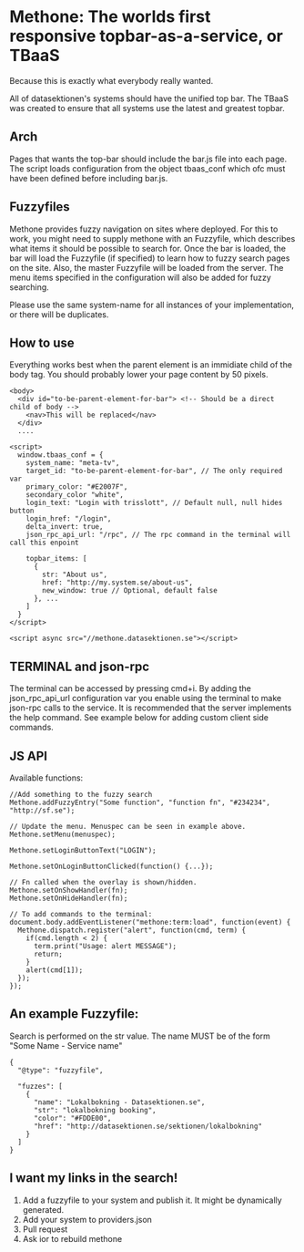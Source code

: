 

Methone: The worlds first responsive topbar-as-a-service, or TBaaS
==================================================================
Because this is exactly what everybody really wanted.

All of datasektionen's systems should have the unified top bar. The
TBaaS was created to ensure that all systems use the latest and
greatest topbar.

Arch
----

Pages that wants the top-bar should include the bar.js file into
each page. The script loads configuration from the object tbaas_conf
which ofc must have been defined before including bar.js.

Fuzzyfiles
----------
Methone provides fuzzy navigation on sites where deployed. For this to work,
you might need to supply methone with an Fuzzyfile, which describes what items
it should be possible to search for. Once the bar is loaded, the bar will load
the Fuzzyfile (if specified) to learn how to fuzzy search pages on the site. Also,
the master Fuzzyfile will be loaded from the server. The menu items specified in
the configuration will also be added for fuzzy searching.

Please use the same system-name for all instances of your
implementation, or there will be duplicates.

How to use
----------
Everything works best when the parent element is an immidiate child of the body
tag. You should probably lower your page content by 50 pixels.

    <body>
      <div id="to-be-parent-element-for-bar"> <!-- Should be a direct child of body -->
        <nav>This will be replaced</nav>
      </div>
      ....

    <script>
      window.tbaas_conf = {
        system_name: "meta-tv",
        target_id: "to-be-parent-element-for-bar", // The only required var
        primary_color: "#E2007F",
        secondary_color "white",
        login_text: "Login with trisslott", // Default null, null hides button
        login_href: "/login",
        delta_invert: true,
        json_rpc_api_url: "/rpc", // The rpc command in the terminal will call this enpoint

        topbar_items: [
          {
            str: "About us",
            href: "http://my.system.se/about-us",
            new_window: true // Optional, default false
          }, ...
        ]
      }
    </script>

    <script async src="//methone.datasektionen.se"></script>

TERMINAL and json-rpc
--------
The terminal can be accessed by pressing cmd+i. By adding the json_rpc_api_url
configuration var you enable using the terminal to make json-rpc calls to the
service. It is recommended that the server implements the help command. See
example below for adding custom client side commands.

JS API
------
Available functions:

    //Add something to the fuzzy search
    Methone.addFuzzyEntry("Some function", "function fn", "#234234", "http://sf.se");

    // Update the menu. Menuspec can be seen in example above.
    Methone.setMenu(menuspec);

    Methone.setLoginButtonText("LOGIN");

    Methone.setOnLoginButtonClicked(function() {...});

    // Fn called when the overlay is shown/hidden.
    Methone.setOnShowHandler(fn);
    Methone.setOnHideHandler(fn);

    // To add commands to the terminal:
    document.body.addEventListener("methone:term:load", function(event) {
      Methone.dispatch.register("alert", function(cmd, term) {
        if(cmd.length < 2) {
          term.print("Usage: alert MESSAGE");
          return;
        }
        alert(cmd[1]);
      });
    });

An example Fuzzyfile:
---
Search is performed on the str value. The name MUST be of the form "Some Name -
Service name"

    {
      "@type": "fuzzyfile",

      "fuzzes": [
        {
          "name": "Lokalbokning - Datasektionen.se",
          "str": "lokalbokning booking",
          "color": "#FDDE00",
          "href": "http://datasektionen.se/sektionen/lokalbokning"
        }
      ]
    }

I want my links in the search!
----
1. Add a fuzzyfile to your system and publish it. It might be dynamically
generated.
2. Add your system to providers.json
3. Pull request
4. Ask ior to rebuild methone

